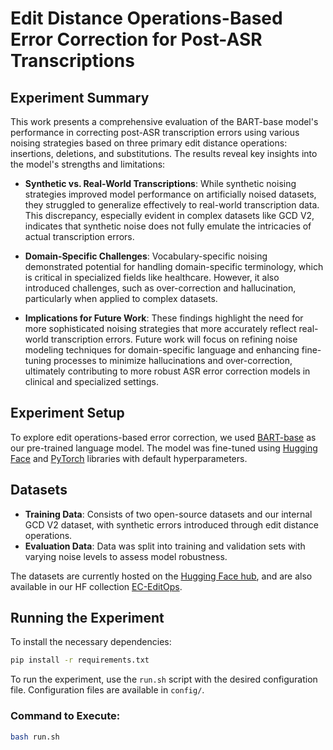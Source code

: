 # Edit Distance Operations-Based Error Correction for Post-ASR Transcriptions

## Experiment Summary

This work presents a comprehensive evaluation of the BART-base model's performance in correcting post-ASR transcription errors using various noising strategies based on three primary edit distance operations: insertions, deletions, and substitutions. The results reveal key insights into the model's strengths and limitations:

- **Synthetic vs. Real-World Transcriptions**: While synthetic noising strategies improved model performance on artificially noised datasets, they struggled to generalize effectively to real-world transcription data. This discrepancy, especially evident in complex datasets like GCD V2, indicates that synthetic noise does not fully emulate the intricacies of actual transcription errors.
  
- **Domain-Specific Challenges**: Vocabulary-specific noising demonstrated potential for handling domain-specific terminology, which is critical in specialized fields like healthcare. However, it also introduced challenges, such as over-correction and hallucination, particularly when applied to complex datasets.

- **Implications for Future Work**: These findings highlight the need for more sophisticated noising strategies that more accurately reflect real-world transcription errors. Future work will focus on refining noise modeling techniques for domain-specific language and enhancing fine-tuning processes to minimize hallucinations and over-correction, ultimately contributing to more robust ASR error correction models in clinical and specialized settings.

## Experiment Setup

To explore edit operations-based error correction, we used [BART-base](https://aclanthology.org/2020.acl-main.703) as our pre-trained language model. The model was fine-tuned using [Hugging Face](https://huggingface.co) and [PyTorch](https://pytorch.org) libraries with default hyperparameters.

## Datasets

- **Training Data**: Consists of two open-source datasets and our internal GCD V2 dataset, with synthetic errors introduced through edit distance operations.
- **Evaluation Data**: Data was split into training and validation sets with varying noise levels to assess model robustness.

The datasets are currently hosted on the [Hugging Face hub](https://huggingface.co), and are also available in our HF collection [EC-EditOps](https://huggingface.co/collections/gayanin/ec-editops-652ea8f41ad13fee8c1f9da3).

## Running the Experiment

To install the necessary dependencies:
```bash
pip install -r requirements.txt
```

To run the experiment, use the `run.sh` script with the desired configuration file. Configuration files are available in `config/`.

### Command to Execute:
```bash
bash run.sh

